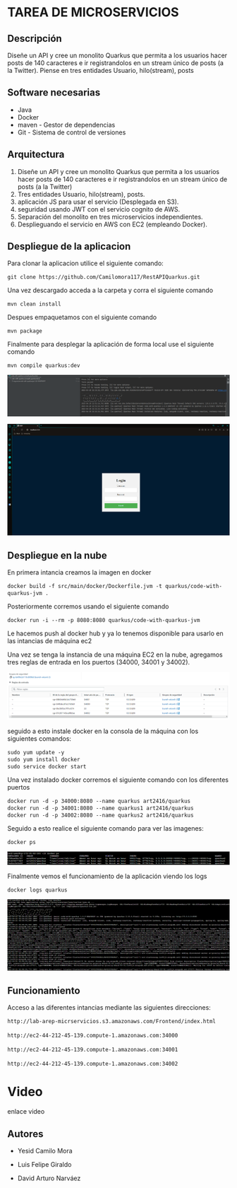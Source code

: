 # TAREA DE MICROSERVICIOS

## Descripción
Diseñe un API y cree un monolito  Quarkus que permita a los usuarios hacer posts de 140 caracteres 
e ir registrandolos en un stream único de posts (a la Twitter). Piense en tres entidades 
Usuario, hilo(stream), posts

## Software necesarias

- Java
- Docker
- maven - Gestor de dependencias
- Git - Sistema de control de versiones

## Arquitectura

1. Diseñe un API y cree un monolito  Quarkus que permita a los usuarios hacer posts de 140 caracteres e ir registrandolos en un stream único de posts (a la Twitter)
2. Tres entidades Usuario, hilo(stream), posts.
3. aplicación JS para usar el servicio (Desplegada en S3).
4. seguridad usando JWT con el servicio cognito de AWS.
5. Separación del monolito en tres microservicios independientes.
6. Desplieguando el servicio en AWS con EC2 (empleando Docker). 

## Despliegue de la aplicacion

Para clonar la aplicacion utilice el siguiente comando:
```
git clone https://github.com/Camilomora117/RestAPIQuarkus.git
```
Una vez descargado acceda a la carpeta y corra el siguiente comando
```
mvn clean install
```
Despues empaquetamos con el siguiente comando
```
mvn package
```

Finalmente para desplegar la aplicación de forma local use el siguiente comando
```
mvn compile quarkus:dev
```

![1.png](imgs/1.png)

![2.png](imgs/2.png)


## Despliegue en la nube
En primera intancia creamos la imagen en docker

```
docker build -f src/main/docker/Dockerfile.jvm -t quarkus/code-with-quarkus-jvm .
```

Posteriormente corremos usando el siguiente comando

```
docker run -i --rm -p 8080:8080 quarkus/code-with-quarkus-jvm
```

Le hacemos push al docker hub y ya lo tenemos disponible para usarlo en las intancias de máquina ec2


Una vez se tenga la instancia de una máquina EC2 en la nube, agregamos tres reglas de entrada
en los puertos (34000, 34001 y 34002).

![3.png](imgs/3.png)


seguido a esto instale docker en la consola de la máquina con los siguientes comandos:

```
sudo yum update -y
sudo yum install docker
sudo service docker start
```
Una vez instalado docker corremos el siguiente comando con los diferentes puertos

```
docker run -d -p 34000:8080 --name quarkus art2416/quarkus
docker run -d -p 34001:8080 --name quarkus1 art2416/quarkus
docker run -d -p 34002:8080 --name quarkus2 art2416/quarkus
```

Seguido a esto realice el siguiente comando para ver las imagenes:

````
docker ps
````

![4.png](imgs/4.png)

Finalmente vemos el funcionamiento de la aplicación viendo los logs

````
docker logs quarkus
````

![5.png](imgs/5.png)

## Funcionamiento

Acceso a las diferentes intancias mediante las siguientes direcciones:

````
http://lab-arep-micrservicios.s3.amazonaws.com/Frontend/index.html

http://ec2-44-212-45-139.compute-1.amazonaws.com:34000

http://ec2-44-212-45-139.compute-1.amazonaws.com:34001

http://ec2-44-212-45-139.compute-1.amazonaws.com:34002
````



# Video
enlace video

## Autores
* Yesid Camilo Mora

* Luis Felipe Giraldo

* David Arturo Narváez
